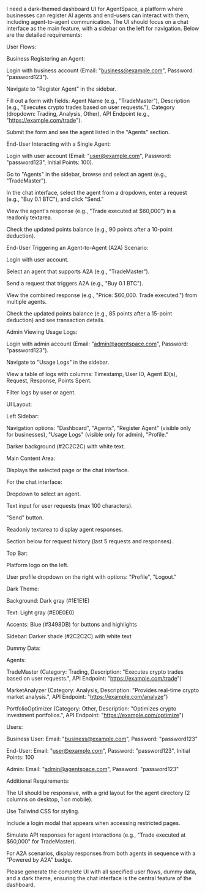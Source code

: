 I need a dark-themed dashboard UI for AgentSpace, a platform where businesses can register AI agents and end-users can interact with them, including agent-to-agent communication. The UI should focus on a chat interface as the main feature, with a sidebar on the left for navigation. Below are the detailed requirements:

User Flows:





Business Registering an Agent:





Login with business account (Email: "business@example.com", Password: "password123").



Navigate to "Register Agent" in the sidebar.



Fill out a form with fields: Agent Name (e.g., "TradeMaster"), Description (e.g., "Executes crypto trades based on user requests."), Category (dropdown: Trading, Analysis, Other), API Endpoint (e.g., "https://example.com/trade").



Submit the form and see the agent listed in the "Agents" section.



End-User Interacting with a Single Agent:





Login with user account (Email: "user@example.com", Password: "password123", Initial Points: 100).



Go to "Agents" in the sidebar, browse and select an agent (e.g., "TradeMaster").



In the chat interface, select the agent from a dropdown, enter a request (e.g., "Buy 0.1 BTC"), and click "Send."



View the agent's response (e.g., "Trade executed at $60,000") in a readonly textarea.



Check the updated points balance (e.g., 90 points after a 10-point deduction).



End-User Triggering an Agent-to-Agent (A2A) Scenario:





Login with user account.



Select an agent that supports A2A (e.g., "TradeMaster").



Send a request that triggers A2A (e.g., "Buy 0.1 BTC").



View the combined response (e.g., "Price: $60,000. Trade executed.") from multiple agents.



Check the updated points balance (e.g., 85 points after a 15-point deduction) and see transaction details.



Admin Viewing Usage Logs:





Login with admin account (Email: "admin@agentspace.com", Password: "password123").



Navigate to "Usage Logs" in the sidebar.



View a table of logs with columns: Timestamp, User ID, Agent ID(s), Request, Response, Points Spent.



Filter logs by user or agent.

UI Layout:





Left Sidebar:





Navigation options: "Dashboard", "Agents", "Register Agent" (visible only for businesses), "Usage Logs" (visible only for admin), "Profile."



Darker background (#2C2C2C) with white text.



Main Content Area:





Displays the selected page or the chat interface.



For the chat interface:





Dropdown to select an agent.



Text input for user requests (max 100 characters).



"Send" button.



Readonly textarea to display agent responses.



Section below for request history (last 5 requests and responses).



Top Bar:





Platform logo on the left.



User profile dropdown on the right with options: "Profile", "Logout."

Dark Theme:





Background: Dark gray (#1E1E1E)



Text: Light gray (#E0E0E0)



Accents: Blue (#3498DB) for buttons and highlights



Sidebar: Darker shade (#2C2C2C) with white text

Dummy Data:





Agents:





TradeMaster (Category: Trading, Description: "Executes crypto trades based on user requests.", API Endpoint: "https://example.com/trade")



MarketAnalyzer (Category: Analysis, Description: "Provides real-time crypto market analysis.", API Endpoint: "https://example.com/analyze")



PortfolioOptimizer (Category: Other, Description: "Optimizes crypto investment portfolios.", API Endpoint: "https://example.com/optimize")



Users:





Business User: Email: "business@example.com", Password: "password123"



End-User: Email: "user@example.com", Password: "password123", Initial Points: 100



Admin: Email: "admin@agentspace.com", Password: "password123"

Additional Requirements:





The UI should be responsive, with a grid layout for the agent directory (2 columns on desktop, 1 on mobile).



Use Tailwind CSS for styling.



Include a login modal that appears when accessing restricted pages.



Simulate API responses for agent interactions (e.g., "Trade executed at $60,000" for TradeMaster).



For A2A scenarios, display responses from both agents in sequence with a "Powered by A2A" badge.

Please generate the complete UI with all specified user flows, dummy data, and a dark theme, ensuring the chat interface is the central feature of the dashboard.